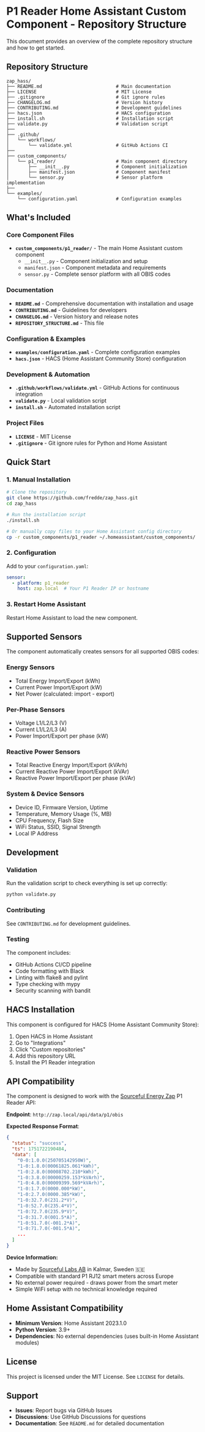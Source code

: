 # P1 Reader Home Assistant Custom Component - Repository Structure

This document provides an overview of the complete repository structure and how to get started.

## Repository Structure

```
zap_hass/
├── README.md                           # Main documentation
├── LICENSE                             # MIT License
├── .gitignore                          # Git ignore rules
├── CHANGELOG.md                        # Version history
├── CONTRIBUTING.md                     # Development guidelines
├── hacs.json                           # HACS configuration
├── install.sh                          # Installation script
├── validate.py                         # Validation script
├── 
├── .github/
│   └── workflows/
│       └── validate.yml                # GitHub Actions CI
├── 
├── custom_components/
│   └── p1_reader/                      # Main component directory
│       ├── __init__.py                 # Component initialization
│       ├── manifest.json               # Component manifest
│       └── sensor.py                   # Sensor platform implementation
├── 
└── examples/
    └── configuration.yaml              # Configuration examples
```

## What's Included

### Core Component Files
- **`custom_components/p1_reader/`** - The main Home Assistant custom component
  - `__init__.py` - Component initialization and setup
  - `manifest.json` - Component metadata and requirements
  - `sensor.py` - Complete sensor platform with all OBIS codes

### Documentation
- **`README.md`** - Comprehensive documentation with installation and usage
- **`CONTRIBUTING.md`** - Guidelines for developers
- **`CHANGELOG.md`** - Version history and release notes
- **`REPOSITORY_STRUCTURE.md`** - This file

### Configuration & Examples
- **`examples/configuration.yaml`** - Complete configuration examples
- **`hacs.json`** - HACS (Home Assistant Community Store) configuration

### Development & Automation
- **`.github/workflows/validate.yml`** - GitHub Actions for continuous integration
- **`validate.py`** - Local validation script
- **`install.sh`** - Automated installation script

### Project Files
- **`LICENSE`** - MIT License
- **`.gitignore`** - Git ignore rules for Python and Home Assistant

## Quick Start

### 1. Manual Installation
```bash
# Clone the repository
git clone https://github.com/fredde/zap_hass.git
cd zap_hass

# Run the installation script
./install.sh

# Or manually copy files to your Home Assistant config directory
cp -r custom_components/p1_reader ~/.homeassistant/custom_components/
```

### 2. Configuration
Add to your `configuration.yaml`:
```yaml
sensor:
  - platform: p1_reader
    host: zap.local  # Your P1 Reader IP or hostname
```

### 3. Restart Home Assistant
Restart Home Assistant to load the new component.

## Supported Sensors

The component automatically creates sensors for all supported OBIS codes:

### Energy Sensors
- Total Energy Import/Export (kWh)
- Current Power Import/Export (kW)
- Net Power (calculated: import - export)

### Per-Phase Sensors
- Voltage L1/L2/L3 (V)
- Current L1/L2/L3 (A)
- Power Import/Export per phase (kW)

### Reactive Power Sensors
- Total Reactive Energy Import/Export (kVArh)
- Current Reactive Power Import/Export (kVAr)
- Reactive Power Import/Export per phase (kVAr)

### System & Device Sensors
- Device ID, Firmware Version, Uptime
- Temperature, Memory Usage (%, MB)
- CPU Frequency, Flash Size
- WiFi Status, SSID, Signal Strength
- Local IP Address

## Development

### Validation
Run the validation script to check everything is set up correctly:
```bash
python validate.py
```

### Contributing
See `CONTRIBUTING.md` for development guidelines.

### Testing
The component includes:
- GitHub Actions CI/CD pipeline
- Code formatting with Black
- Linting with flake8 and pylint
- Type checking with mypy
- Security scanning with bandit

## HACS Installation

This component is configured for HACS (Home Assistant Community Store):

1. Open HACS in Home Assistant
2. Go to "Integrations"
3. Click "Custom repositories"
4. Add this repository URL
5. Install the P1 Reader integration

## API Compatibility

The component is designed to work with the [Sourceful Energy Zap](https://sourceful.energy/store/sourceful-energy-zap) P1 Reader API:

**Endpoint**: `http://zap.local/api/data/p1/obis`

**Expected Response Format**:
```json
{
  "status": "success",
  "ts": 1751722190484,
  "data": [
    "0-0:1.0.0(250705142950W)",
    "1-0:1.8.0(00061825.061*kWh)",
    "1-0:2.8.0(00008702.210*kWh)",
    "1-0:3.8.0(00000259.153*kVArh)",
    "1-0:4.8.0(00009399.569*kVArh)",
    "1-0:1.7.0(0000.000*kW)",
    "1-0:2.7.0(0000.385*kW)",
    "1-0:32.7.0(231.2*V)",
    "1-0:52.7.0(235.4*V)",
    "1-0:72.7.0(235.9*V)",
    "1-0:31.7.0(001.5*A)",
    "1-0:51.7.0(-001.2*A)",
    "1-0:71.7.0(-001.5*A)",
    ...
  ]
}
```

**Device Information:**
- Made by [Sourceful Labs AB](https://sourceful.energy) in Kalmar, Sweden 🇸🇪
- Compatible with standard P1 RJ12 smart meters across Europe
- No external power required - draws power from the smart meter
- Simple WiFi setup with no technical knowledge required

## Home Assistant Compatibility

- **Minimum Version**: Home Assistant 2023.1.0
- **Python Version**: 3.9+
- **Dependencies**: No external dependencies (uses built-in Home Assistant modules)

## License

This project is licensed under the MIT License. See `LICENSE` for details.

## Support

- **Issues**: Report bugs via GitHub Issues
- **Discussions**: Use GitHub Discussions for questions
- **Documentation**: See `README.md` for detailed documentation 